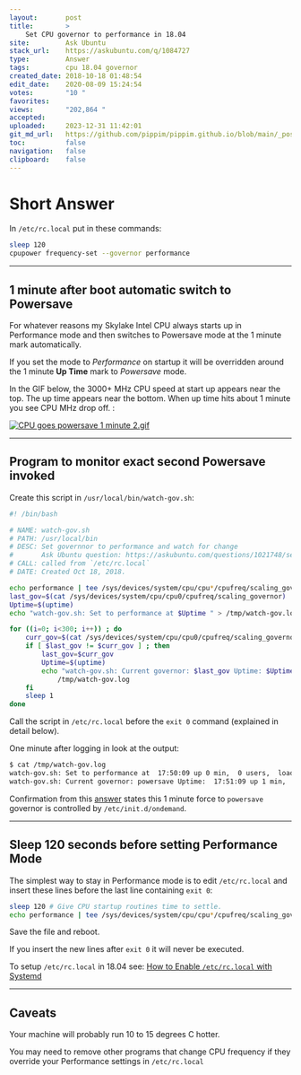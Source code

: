 ```yaml
---
layout:       post
title:        >
    Set CPU governor to performance in 18.04
site:         Ask Ubuntu
stack_url:    https://askubuntu.com/q/1084727
type:         Answer
tags:         cpu 18.04 governor
created_date: 2018-10-18 01:48:54
edit_date:    2020-08-09 15:24:54
votes:        "10 "
favorites:    
views:        "202,864 "
accepted:     
uploaded:     2023-12-31 11:42:01
git_md_url:   https://github.com/pippim/pippim.github.io/blob/main/_posts/2018/2018-10-18-Set-CPU-governor-to-performance-in-18.04.md
toc:          false
navigation:   false
clipboard:    false
---
```


# Short Answer



In `/etc/rc.local` put in these commands:

``` bash
sleep 120
cpupower frequency-set --governor performance
```


----------


## 1 minute after boot automatic switch to Powersave

For whatever reasons my Skylake Intel CPU always starts up in Performance mode and then switches to Powersave mode at the 1 minute mark automatically.

If you set the mode to *Performance* on startup it will be overridden around the 1 minute **Up Time** mark to *Powersave* mode.

In the GIF below, the 3000+ MHz CPU speed at start up appears near the top. The up time appears near the bottom. When up time hits about 1 minute you see CPU MHz drop off. :

[![CPU goes powersave 1 minute 2.gif][1]][1]

----------

## Program to monitor exact second Powersave invoked

Create this script in `/usr/local/bin/watch-gov.sh`:



``` bash
#! /bin/bash

# NAME: watch-gov.sh
# PATH: /usr/local/bin
# DESC: Set governnor to performance and watch for change
#       Ask Ubuntu question: https://askubuntu.com/questions/1021748/set-cpu-governor-to-performance-in-18-04/1084727#1084727
# CALL: called from `/etc/rc.local`
# DATE: Created Oct 18, 2018.

echo performance | tee /sys/devices/system/cpu/cpu*/cpufreq/scaling_governor
last_gov=$(cat /sys/devices/system/cpu/cpu0/cpufreq/scaling_governor)
Uptime=$(uptime)
echo "watch-gov.sh: Set to performance at $Uptime " > /tmp/watch-gov.log

for ((i=0; i<300; i++)) ; do
    curr_gov=$(cat /sys/devices/system/cpu/cpu0/cpufreq/scaling_governor)
    if [ $last_gov != $curr_gov ] ; then
        last_gov=$curr_gov
        Uptime=$(uptime)
        echo "watch-gov.sh: Current governor: $last_gov Uptime: $Uptime" >> \
            /tmp/watch-gov.log
    fi
    sleep 1
done
```

Call the script in `/etc/rc.local` before the `exit 0` command (explained in detail below).

One minute after logging in look at the output:

``` bash
$ cat /tmp/watch-gov.log
watch-gov.sh: Set to performance at  17:50:09 up 0 min,  0 users,  load average: 0.00, 0.00, 0.00 
watch-gov.sh: Current governor: powersave Uptime:  17:51:09 up 1 min,  1 user,  load average: 1.89, 0.62, 0.22
```

Confirmation from this [answer][2] states this 1 minute force to `powersave` governor is controlled by `/etc/init.d/ondemand`.

----------


## Sleep 120 seconds before setting Performance Mode

The simplest way to stay in Performance mode is to edit `/etc/rc.local` and insert these lines before the last line containing `exit 0`:

``` bash
sleep 120 # Give CPU startup routines time to settle.
echo performance | tee /sys/devices/system/cpu/cpu*/cpufreq/scaling_governor
```

Save the file and reboot.

If you insert the new lines after `exit 0` it will never be executed.

To setup `/etc/rc.local` in 18.04 see: [How to Enable `/etc/rc.local` with Systemd](https://www.linuxbabe.com/linux-server/how-to-enable-etcrc-local-with-systemd)

----------

## Caveats

Your machine will probably run 10 to 15 degrees C hotter.

You may need to remove other programs that change CPU frequency if they override your Performance settings in `/etc/rc.local`


  [1]: https://i.stack.imgur.com/uAgQJ.gif
  [2]: https://askubuntu.com/a/614390/307523
